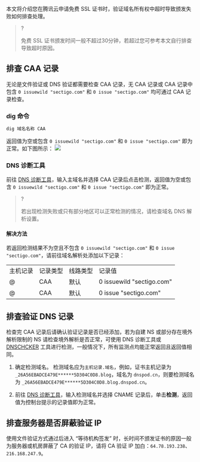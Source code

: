 本文将介绍您在腾讯云申请免费 SSL 证书时，验证域名所有权中超时导致颁发失败如何排查处理。

>?
> 
>  免费 SSL 证书颁发时间一般不超过30分钟，若超过您可参考本文自行排查导致超时原因。
> 


## 排查 CAA 记录

无论是文件验证或 DNS 验证都需要检查 CAA 记录，无 CAA 记录或 CAA 记录中包含 `0 issuewild "sectigo.com"` 和 `0 issue "sectigo.com"` 均可通过 CAA 记录检查。

### dig 命令
``` bash
dig 域名名称 CAA
```

返回值为空或包含 `0 issuewild "sectigo.com"` 和  `0 issue "sectigo.com"` 即为正常。如下图所示：
![](https://staticintl.cloudcachetci.com/yehe/backend-news/Jebr513_da1cd0e19bf8dffe3d14b229c3f7143f.png)

### DNS 诊断工具

前往 [DNS 诊断工具](https://myssl.com/dns_check.html?checking=caa#dns_check)，输入主域名并选择 CAA 记录后点击检测，返回值为空或包含 `0 issuewild "sectigo.com"` 和 `0 issue "sectigo.com"` 即为正常。

>?
> 
>  若出现检测失败或只有部分地区可以正常检测的情况，请检查域名 DNS 解析设置。
> 


#### 解决方法

若返回检测结果不为空且不包含 `0 issuewild "sectigo.com"` 和 `0 issue "sectigo.com"`，请前往域名解析处添加以下记录：
<table>
<tr>
<td rowspan="1" colSpan="1" >主机记录</td>
<td rowspan="1" colSpan="1" >记录类型</td>
<td rowspan="1" colSpan="1" >线路类型</td>
<td rowspan="1" colSpan="1" >记录值</td>
</tr>
<tr>
<td rowspan="1" colSpan="1" >@</td>
<td rowspan="1" colSpan="1" >CAA</td>
<td rowspan="1" colSpan="1" >默认</td>
<td rowspan="1" colSpan="1" >0 issuewild "sectigo.com"</td>
</tr>
<tr>
<td rowspan="1" colSpan="1" >@</td>
<td rowspan="1" colSpan="1" >CAA</td>
<td rowspan="1" colSpan="1" >默认</td>
<td rowspan="1" colSpan="1" >0 issue "sectigo.com"</td>
</tr>
</table>


## 排查验证 DNS 记录

检查完 CAA 记录后请确认验证记录是否已经添加，若为自建 NS 或部分存在境外解析限制的 NS 请检查境外解析是否正常，可使用 DNS 诊断工具或 [DNSCHCKER](https://dnschecker.org/#CNAME/) 工具进行检测，一般情况下，所有监测点均能正常返回且返回值相同。
1. 确定检测域名。
检测域名应为`主机记录.域名`，例如，证书主机记录为`_26A56EBADCE479E******5D304C0D8.blog`，域名为 `dnspod.cn`，则要检测域名为 `_26A56EBADCE479E******5D304C0D8.blog.dnspod.cn`。


2. 前往 [DNS 诊断工具](https://myssl.com/dns_check.html?checking=caa#dns_check)，输入检测域名并选择 CNAME 记录后，单击**检测**，返回值为控制台提示的记录值即为正常。


## 排查服务器是否屏蔽验证 IP

使用文件验证方式通过后进入 “等待机构签发” 时，长时间不颁发证书的原因一般为服务器或机房屏蔽了 CA 的验证 IP，请将 CA 验证 IP 加白：`64.78.193.238`、`216.168.247.9`。
